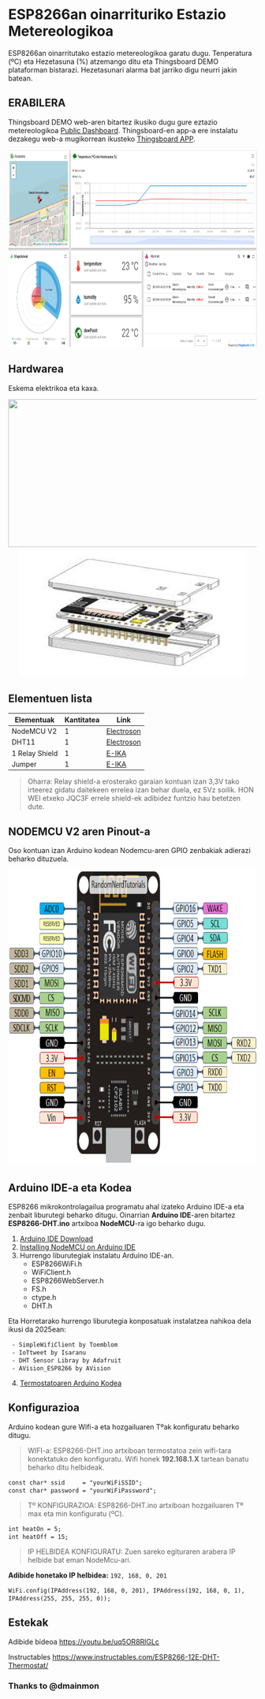 # ESP8266an oinarrituriko Estazio Metereologikoa
ESP8266an oinarritutako estazio metereologikoa garatu dugu. Tenperatura (ºC) eta Hezetasuna (%) atzemango ditu eta Thingsboard DEMO plataforman bistarazi. Hezetasunari alarma bat jarriko digu neurri jakin batean.

## ERABILERA
 
 Thingsboard DEMO web-aren bitartez ikusiko dugu gure eztazio metereologikoa [Public Dashboard]([http://192.168.1.201](https://demo.thingsboard.io/dashboard/71711470-d8d3-11ef-9dbc-834dadad7dd9?publicId=3cd10c30-53e6-11ed-a339-0708081d40ce)). Thingsboard-en app-a ere instalatu dezakegu web-a mugikorrean ikusteko [Thingsboard APP]((https://play.google.com/store/apps/details?id=org.thingsboard.demo.app)). 
<p align="center">
  <img src="/Irudiak/Thingsboard.png" width="800" height="400">
</p>


## Hardwarea 
Eskema elektrikoa eta kaxa. 
<p align="center">
  <img src="/Irudiak/Termostatoa_bb.png" width="880" height="300">
  <img src="/Irudiak/kaxa.jpeg" width="460" height="260">
</p>

## Elementuen lista

|Elementuak| Kantitatea | Link | 
|---|---|---|
| NodeMCU V2| 1 |[Electroson](https://www.electrosonsansebastian.com/eu/placas-de-desarrollo/37815-placa-de-desarrollo-nodemcu-v2-lua-esp8266.html)|
| DHT11| 1 |[Electroson](https://www.electrosonsansebastian.com/eu/sensores/38012-sensor-de-temperatura-y-humedad-digital-dht11-para-arduino.html)|
| 1 Relay Shield| 1 |[E-IKA](https://www.e-ika.com/modulo-rele-1-canal-para-arduino)|
| Jumper| 1 |[E-IKA](https://www.e-ika.com/cables-dupont-100cm-h-h-40-uds)|

> Oharra: Relay shield-a erosterako garaian kontuan izan 3,3V tako irteerez gidatu daitekeen errelea izan behar duela, ez 5Vz soilik. HON WEI etxeko JQC3F errele shield-ek adibidez funtzio hau betetzen dute.

## NODEMCU V2 aren Pinout-a
Oso kontuan izan Arduino kodean Nodemcu-aren GPIO zenbakiak adierazi beharko dituzuela.
<p align="center">
  <img src="/Irudiak/NodeMCU_Pinout.png" width="800" height="600">
</p>


## Arduino IDE-a eta Kodea
ESP8266 mikrokontrolagailua programatu ahal izateko Arduino IDE-a eta zenbait liburutegi beharko ditugu. Oinarrian **Arduino IDE**-aren bitartez **ESP8266-DHT.ino** artxiboa **NodeMCU**-ra igo beharko dugu.

1. [Arduino IDE Download](https://www.arduino.cc/en/software)
2. [Installing NodeMCU on Arduino IDE](https://projecthub.arduino.cc/PatelDarshil/getting-started-with-nodemcu-esp8266-on-arduino-ide-b193c3)
3. Hurrengo liburutegiak instalatu Arduino IDE-an.
   - ESP8266WiFi.h
   - WiFiClient.h
   - ESP8266WebServer.h
   - FS.h 
   - ctype.h 
   - DHT.h

  Eta Horretarako hurrengo liburutegia konposatuak instalatzea nahikoa dela ikusi da 2025ean:
  
     - SimpleWifiClient by Toemblom
     - IoTtweet by Isaranu
     - DHT Sensor Libray by Adafruit
     - AVision_ESP8266 by AVision

4. [Termostatoaren Arduino Kodea](/ESP8266-DHT.ino)


## Konfigurazioa
Arduino kodean gure Wifi-a eta hozgailuaren Tºak konfiguratu beharko ditugu.

 > WIFI-a: ESP8266-DHT.ino artxiboan termostatoa zein wifi-tara konektatuko den konfiguratu. Wifi honek **192.168.1.X** tartean banatu beharko ditu helbideak.
~~~
const char* ssid     = "yourWiFiSSID";            
const char* password = "yourWiFiPassword"; 
~~~
 
  > Tº KONFIGURAZIOA: ESP8266-DHT.ino artxiboan hozgailuaren Tº max eta min konfiguratu (ºC).
~~~
int heatOn = 5;
int heatOff = 15;
~~~

> IP HELBIDEA KONFIGURATU: Zuen sareko egituraren arabera IP helbide bat eman NodeMcu-ari.

**Adibide honetako IP helbidea:** `192, 168, 0, 201`

~~~
WiFi.config(IPAddress(192, 168, 0, 201), IPAddress(192, 168, 0, 1), IPAddress(255, 255, 255, 0));
~~~

## Estekak
 
Adibide bideoa https://youtu.be/uq5OR8RlGLc

Instructables https://www.instructables.com/ESP8266-12E-DHT-Thermostat/

### Thanks to @dmainmon
